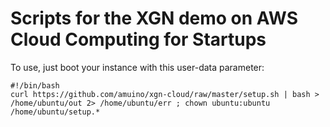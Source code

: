 Scripts for the XGN demo on AWS Cloud Computing for Startups
============================================================

To use, just boot your instance with this user-data parameter:

    #!/bin/bash 
    curl https://github.com/amuino/xgn-cloud/raw/master/setup.sh | bash > /home/ubuntu/out 2> /home/ubuntu/err ; chown ubuntu:ubuntu /home/ubuntu/setup.*